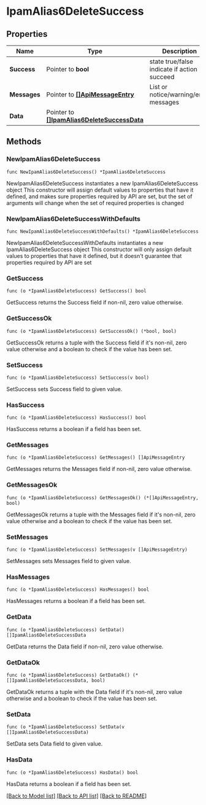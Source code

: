 # IpamAlias6DeleteSuccess

## Properties

Name | Type | Description | Notes
------------ | ------------- | ------------- | -------------
**Success** | Pointer to **bool** | state true/false indicate if action succeed | [optional] 
**Messages** | Pointer to [**[]ApiMessageEntry**](ApiMessageEntry.md) | List or notice/warning/error messages | [optional] 
**Data** | Pointer to [**[]IpamAlias6DeleteSuccessData**](IpamAlias6DeleteSuccessData.md) |  | [optional] 

## Methods

### NewIpamAlias6DeleteSuccess

`func NewIpamAlias6DeleteSuccess() *IpamAlias6DeleteSuccess`

NewIpamAlias6DeleteSuccess instantiates a new IpamAlias6DeleteSuccess object
This constructor will assign default values to properties that have it defined,
and makes sure properties required by API are set, but the set of arguments
will change when the set of required properties is changed

### NewIpamAlias6DeleteSuccessWithDefaults

`func NewIpamAlias6DeleteSuccessWithDefaults() *IpamAlias6DeleteSuccess`

NewIpamAlias6DeleteSuccessWithDefaults instantiates a new IpamAlias6DeleteSuccess object
This constructor will only assign default values to properties that have it defined,
but it doesn't guarantee that properties required by API are set

### GetSuccess

`func (o *IpamAlias6DeleteSuccess) GetSuccess() bool`

GetSuccess returns the Success field if non-nil, zero value otherwise.

### GetSuccessOk

`func (o *IpamAlias6DeleteSuccess) GetSuccessOk() (*bool, bool)`

GetSuccessOk returns a tuple with the Success field if it's non-nil, zero value otherwise
and a boolean to check if the value has been set.

### SetSuccess

`func (o *IpamAlias6DeleteSuccess) SetSuccess(v bool)`

SetSuccess sets Success field to given value.

### HasSuccess

`func (o *IpamAlias6DeleteSuccess) HasSuccess() bool`

HasSuccess returns a boolean if a field has been set.

### GetMessages

`func (o *IpamAlias6DeleteSuccess) GetMessages() []ApiMessageEntry`

GetMessages returns the Messages field if non-nil, zero value otherwise.

### GetMessagesOk

`func (o *IpamAlias6DeleteSuccess) GetMessagesOk() (*[]ApiMessageEntry, bool)`

GetMessagesOk returns a tuple with the Messages field if it's non-nil, zero value otherwise
and a boolean to check if the value has been set.

### SetMessages

`func (o *IpamAlias6DeleteSuccess) SetMessages(v []ApiMessageEntry)`

SetMessages sets Messages field to given value.

### HasMessages

`func (o *IpamAlias6DeleteSuccess) HasMessages() bool`

HasMessages returns a boolean if a field has been set.

### GetData

`func (o *IpamAlias6DeleteSuccess) GetData() []IpamAlias6DeleteSuccessData`

GetData returns the Data field if non-nil, zero value otherwise.

### GetDataOk

`func (o *IpamAlias6DeleteSuccess) GetDataOk() (*[]IpamAlias6DeleteSuccessData, bool)`

GetDataOk returns a tuple with the Data field if it's non-nil, zero value otherwise
and a boolean to check if the value has been set.

### SetData

`func (o *IpamAlias6DeleteSuccess) SetData(v []IpamAlias6DeleteSuccessData)`

SetData sets Data field to given value.

### HasData

`func (o *IpamAlias6DeleteSuccess) HasData() bool`

HasData returns a boolean if a field has been set.


[[Back to Model list]](../README.md#documentation-for-models) [[Back to API list]](../README.md#documentation-for-api-endpoints) [[Back to README]](../README.md)


